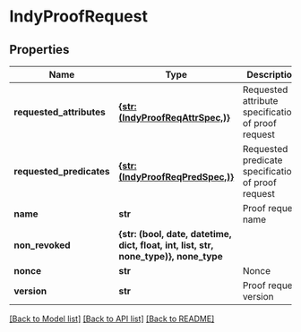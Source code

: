 # IndyProofRequest


## Properties
Name | Type | Description | Notes
------------ | ------------- | ------------- | -------------
**requested_attributes** | [**{str: (IndyProofReqAttrSpec,)}**](IndyProofReqAttrSpec.md) | Requested attribute specifications of proof request | 
**requested_predicates** | [**{str: (IndyProofReqPredSpec,)}**](IndyProofReqPredSpec.md) | Requested predicate specifications of proof request | 
**name** | **str** | Proof request name | [optional] 
**non_revoked** | **{str: (bool, date, datetime, dict, float, int, list, str, none_type)}, none_type** |  | [optional] 
**nonce** | **str** | Nonce | [optional] 
**version** | **str** | Proof request version | [optional] 

[[Back to Model list]](../README.md#documentation-for-models) [[Back to API list]](../README.md#documentation-for-api-endpoints) [[Back to README]](../README.md)


